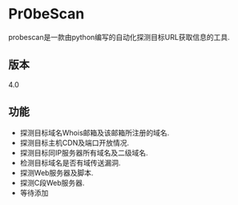 Pr0beScan
=========

probescan是一款由python编写的自动化探测目标URL获取信息的工具.

版本
----

4.0

功能
-----------

* 探测目标域名Whois邮箱及该邮箱所注册的域名.
* 探测目标主机CDN及端口开放情况.
* 探测目标同IP服务器所有域名及二级域名.
* 检测目标域名是否有域传送漏洞.
* 探测Web服务器及脚本.
* 探测C段Web服务器.
* 等待添加
